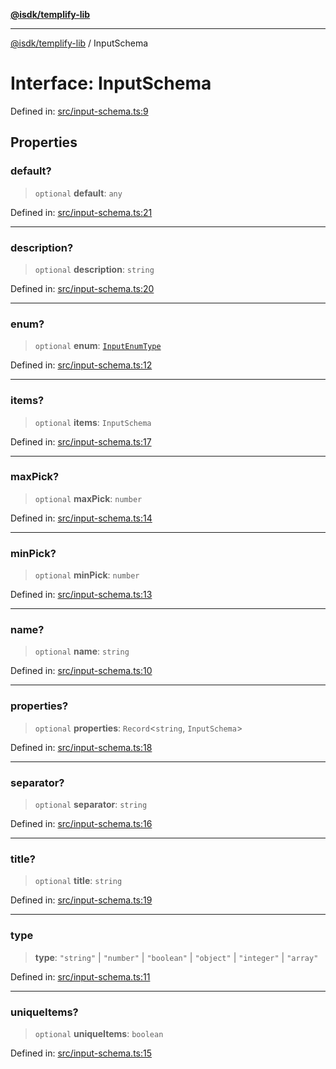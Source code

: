 [**@isdk/templify-lib**](../README.md)

***

[@isdk/templify-lib](../globals.md) / InputSchema

# Interface: InputSchema

Defined in: [src/input-schema.ts:9](https://github.com/isdk/templify-lib.js/blob/9c9e6fab88a3640338a82dfbafe2fc64c5e07a38/src/input-schema.ts#L9)

## Properties

### default?

> `optional` **default**: `any`

Defined in: [src/input-schema.ts:21](https://github.com/isdk/templify-lib.js/blob/9c9e6fab88a3640338a82dfbafe2fc64c5e07a38/src/input-schema.ts#L21)

***

### description?

> `optional` **description**: `string`

Defined in: [src/input-schema.ts:20](https://github.com/isdk/templify-lib.js/blob/9c9e6fab88a3640338a82dfbafe2fc64c5e07a38/src/input-schema.ts#L20)

***

### enum?

> `optional` **enum**: [`InputEnumType`](../type-aliases/InputEnumType.md)

Defined in: [src/input-schema.ts:12](https://github.com/isdk/templify-lib.js/blob/9c9e6fab88a3640338a82dfbafe2fc64c5e07a38/src/input-schema.ts#L12)

***

### items?

> `optional` **items**: `InputSchema`

Defined in: [src/input-schema.ts:17](https://github.com/isdk/templify-lib.js/blob/9c9e6fab88a3640338a82dfbafe2fc64c5e07a38/src/input-schema.ts#L17)

***

### maxPick?

> `optional` **maxPick**: `number`

Defined in: [src/input-schema.ts:14](https://github.com/isdk/templify-lib.js/blob/9c9e6fab88a3640338a82dfbafe2fc64c5e07a38/src/input-schema.ts#L14)

***

### minPick?

> `optional` **minPick**: `number`

Defined in: [src/input-schema.ts:13](https://github.com/isdk/templify-lib.js/blob/9c9e6fab88a3640338a82dfbafe2fc64c5e07a38/src/input-schema.ts#L13)

***

### name?

> `optional` **name**: `string`

Defined in: [src/input-schema.ts:10](https://github.com/isdk/templify-lib.js/blob/9c9e6fab88a3640338a82dfbafe2fc64c5e07a38/src/input-schema.ts#L10)

***

### properties?

> `optional` **properties**: `Record`\<`string`, `InputSchema`\>

Defined in: [src/input-schema.ts:18](https://github.com/isdk/templify-lib.js/blob/9c9e6fab88a3640338a82dfbafe2fc64c5e07a38/src/input-schema.ts#L18)

***

### separator?

> `optional` **separator**: `string`

Defined in: [src/input-schema.ts:16](https://github.com/isdk/templify-lib.js/blob/9c9e6fab88a3640338a82dfbafe2fc64c5e07a38/src/input-schema.ts#L16)

***

### title?

> `optional` **title**: `string`

Defined in: [src/input-schema.ts:19](https://github.com/isdk/templify-lib.js/blob/9c9e6fab88a3640338a82dfbafe2fc64c5e07a38/src/input-schema.ts#L19)

***

### type

> **type**: `"string"` \| `"number"` \| `"boolean"` \| `"object"` \| `"integer"` \| `"array"`

Defined in: [src/input-schema.ts:11](https://github.com/isdk/templify-lib.js/blob/9c9e6fab88a3640338a82dfbafe2fc64c5e07a38/src/input-schema.ts#L11)

***

### uniqueItems?

> `optional` **uniqueItems**: `boolean`

Defined in: [src/input-schema.ts:15](https://github.com/isdk/templify-lib.js/blob/9c9e6fab88a3640338a82dfbafe2fc64c5e07a38/src/input-schema.ts#L15)
